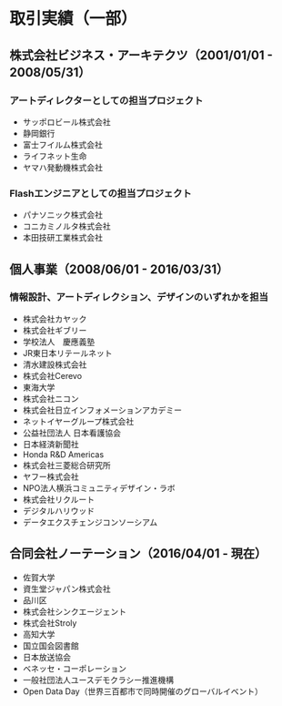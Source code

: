 # 取引実績（一部）

## 株式会社ビジネス・アーキテクツ（2001/01/01 - 2008/05/31）

### アートディレクターとしての担当プロジェクト
- サッポロビール株式会社
- 静岡銀行
- 富士フイルム株式会社
- ライフネット生命
- ヤマハ発動機株式会社

### Flashエンジニアとしての担当プロジェクト
- パナソニック株式会社
- コニカミノルタ株式会社
- 本田技研工業株式会社


## 個人事業（2008/06/01 - 2016/03/31）

### 情報設計、アートディレクション、デザインのいずれかを担当
- 株式会社カヤック
- 株式会社ギブリー
- 学校法人　慶應義塾
- JR東日本リテールネット
- 清水建設株式会社
- 株式会社Cerevo
- 東海大学
- 株式会社ニコン
- 株式会社日立インフォメーションアカデミー
- ネットイヤーグループ株式会社
- 公益社団法人 日本看護協会
- 日本経済新聞社
- Honda R&D Americas
- 株式会社三菱総合研究所
- ヤフー株式会社
- NPO法人横浜コミュニティデザイン・ラボ
- 株式会社リクルート
- デジタルハリウッド
- データエクスチェンジコンソーシアム


## 合同会社ノーテーション（2016/04/01 - 現在）
- 佐賀大学
- 資生堂ジャパン株式会社
- 品川区
- 株式会社シンクエージェント
- 株式会社Stroly
- 高知大学
- 国立国会図書館
- 日本放送協会
- ベネッセ・コーポレーション
- 一般社団法人ユースデモクラシー推進機構
- Open Data Day（世界三百都市で同時開催のグローバルイベント）
